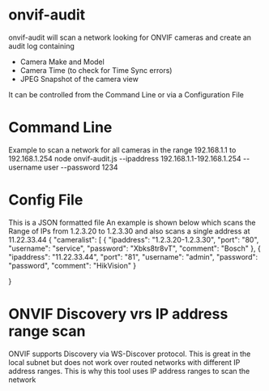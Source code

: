 # onvif-audit

onvif-audit will scan a network looking for ONVIF cameras and create an audit log containing

* Camera Make and Model
* Camera Time (to check for Time Sync errors)
* JPEG Snapshot of the camera view

It can be controlled from the Command Line or via a Configuration File

# Command Line
Example to scan a network for all cameras in the range 192.168.1.1 to 192.168.1.254
node onvif-audit.js --ipaddress 192.168.1.1-192.168.1.254 --username user --password 1234


# Config File
This is a JSON formatted file
An example is shown below which scans the Range of IPs from 1.2.3.20 to 1.2.3.30 and also scans a single address at 11.22.33.44
{
	"cameralist": [
		{
			"ipaddress": "1.2.3.20-1.2.3.30",
			"port": "80",
			"username": "service",
			"password": "Xbks8tr8vT",
			"comment": "Bosch"
		},
		{
			"ipaddress": "11.22.33.44",
			"port": "81",
			"username": "admin",
			"password": "password",
			"comment": "HikVision"
		}

}

# ONVIF Discovery vrs IP address range scan
ONVIF supports Discovery via WS-Discover protocol. This is great in the local subnet but does not work over routed networks with different IP address ranges.
This is why this tool uses IP address ranges to scan the network
